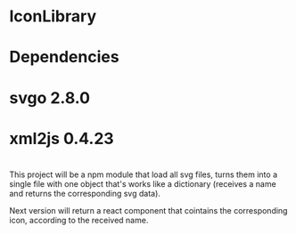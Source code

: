 # IconLibrary
# Dependencies
  # svgo 2.8.0
  # xml2js 0.4.23
 #
This project will be a npm module that load all svg files, turns them into a single file with one object that's works like a dictionary (receives a name and returns the corresponding svg data). 

Next version will return a react component that cointains the corresponding icon, according to the received name.
